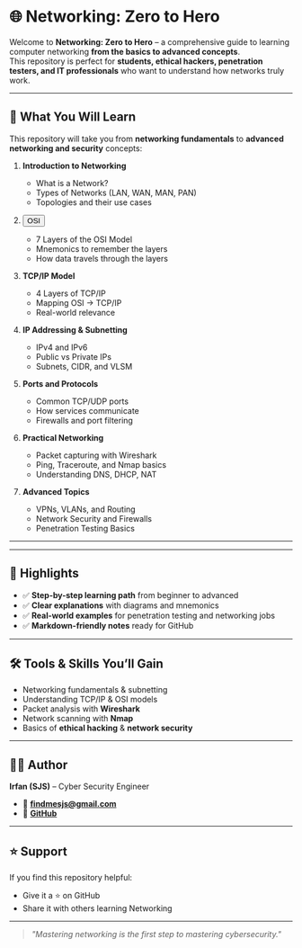 # 🌐 Networking: Zero to Hero

Welcome to **Networking: Zero to Hero** – a comprehensive guide to learning computer networking **from the basics to advanced concepts**.  
This repository is perfect for **students, ethical hackers, penetration testers, and IT professionals** who want to understand how networks truly work.

---

## 📖 What You Will Learn

This repository will take you from **networking fundamentals** to **advanced networking and security** concepts:

1. **Introduction to Networking**
   - What is a Network?
   - Types of Networks (LAN, WAN, MAN, PAN)
   - Topologies and their use cases

2. <button>OSI</button>
   - 7 Layers of the OSI Model
   - Mnemonics to remember the layers
   - How data travels through the layers

3. **TCP/IP Model**
   - 4 Layers of TCP/IP
   - Mapping OSI → TCP/IP
   - Real-world relevance

4. **IP Addressing & Subnetting**
   - IPv4 and IPv6
   - Public vs Private IPs
   - Subnets, CIDR, and VLSM

5. **Ports and Protocols**
   - Common TCP/UDP ports
   - How services communicate
   - Firewalls and port filtering

6. **Practical Networking**
   - Packet capturing with Wireshark
   - Ping, Traceroute, and Nmap basics
   - Understanding DNS, DHCP, NAT

7. **Advanced Topics**
   - VPNs, VLANs, and Routing
   - Network Security and Firewalls
   - Penetration Testing Basics

---

---

## 📌 Highlights

- ✅ **Step-by-step learning path** from beginner to advanced  
- ✅ **Clear explanations** with diagrams and mnemonics  
- ✅ **Real-world examples** for penetration testing and networking jobs  
- ✅ **Markdown-friendly notes** ready for GitHub  

---

## 🛠 Tools & Skills You’ll Gain

- Networking fundamentals & subnetting  
- Understanding TCP/IP & OSI models  
- Packet analysis with **Wireshark**  
- Network scanning with **Nmap**  
- Basics of **ethical hacking** & **network security**

---

## 👨‍💻 Author

**Irfan (SJS)** – Cyber Security Engineer  
- 📧 **findmesjs@gmail.com**  
- 🔗 **[GitHub](https://github.com/irfan-sec)**  

---

## ⭐ Support

If you find this repository helpful:  
- Give it a ⭐ on GitHub  
- Share it with others learning Networking  

---

> *"Mastering networking is the first step to mastering cybersecurity."*
